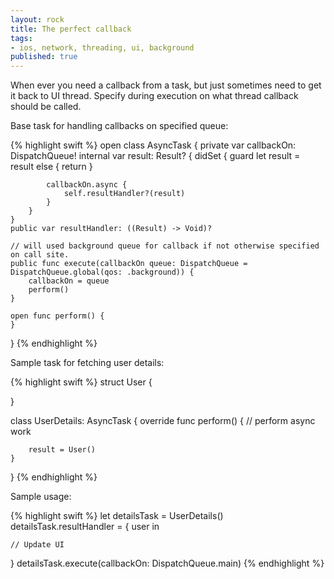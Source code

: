 ```yaml
---
layout: rock
title: The perfect callback
tags:
- ios, network, threading, ui, background
published: true
---
```


When ever you need a callback from a task, but just sometimes need to get it back to UI thread. Specify during execution on what thread callback should be called.

Base task for handling callbacks on specified queue:

{% highlight swift %} 
open class AsyncTask<Result> {
    private var callbackOn: DispatchQueue!
    internal var result: Result? {
        didSet {
            guard let result = result else {
                return
            }
            
            callbackOn.async {
                self.resultHandler?(result)
            }
        }
    }
    public var resultHandler: ((Result) -> Void)?
    
    // will used background queue for callback if not otherwise specified on call site.
    public func execute(callbackOn queue: DispatchQueue = DispatchQueue.global(qos: .background)) {
        callbackOn = queue
        perform()
    }
    
    open func perform() {
    }
}
{% endhighlight %}

Sample task for fetching user details:

{% highlight swift %} 
struct User {
    
}

class UserDetails: AsyncTask<User> {
    override func perform() {
        // perform async work
        
        result = User()
    }
}
{% endhighlight %}

Sample usage:

{% highlight swift %} 
let detailsTask = UserDetails()
detailsTask.resultHandler = {
    user in
    
    // Update UI
}
detailsTask.execute(callbackOn: DispatchQueue.main)
{% endhighlight %}
